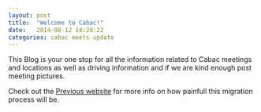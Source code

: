 ```yaml
---
layout: post
title:  "Welcome to Cabac!"
date:   2014-08-12 14:28:22
categories: cabac meets update
---
```


This Blog is your one stop for all the information related to Cabac meetings and locations as well as driving information and if we are kind enough post meeting pictures.

Check out the [Previous website][cabacold] for more info on how painfull this migration process will be.

[cabacold]:    http://www.cabac.org
